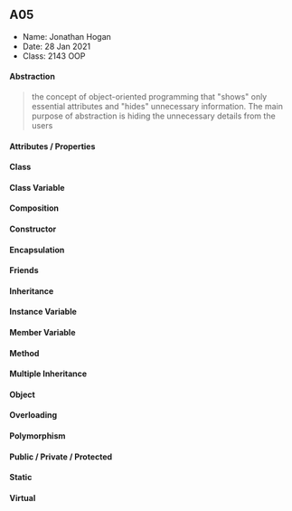 ## A05
- Name: Jonathan Hogan
- Date: 28 Jan 2021
- Class: 2143 OOP


#### Abstraction
> the concept of object-oriented programming that "shows" only essential attributes and "hides" unnecessary information. The main purpose of abstraction is hiding the
> unnecessary details from the users
#### Attributes / Properties
> 
#### Class
> 
#### Class Variable
> 
#### Composition
> 
#### Constructor
> 
#### Encapsulation
> 
#### Friends
> 
#### Inheritance
> 
#### Instance Variable
> 
#### Member Variable
> 
#### Method
> 
#### Multiple Inheritance
> 
#### Object
> 
#### Overloading
> 
#### Polymorphism
> 
#### Public / Private / Protected
> 
#### Static
> 
#### Virtual
> 
